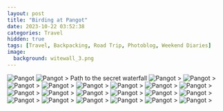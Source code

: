 ```yaml
---
layout: post
title: "Birding at Pangot"
date: 2023-10-22 03:52:38
categories: Travel
hidden: true
tags: [Travel, Backpacking, Road Trip, Photoblog, Weekend Diaries]
image:
  background: witewall_3.png
---
```

<img src="https://i.imgur.com/Szwjaus.jpg" alt="Pangot">


<img src="https://i.imgur.com/6MyysGQ.jpg" alt="Pangot">
> Path to the secret waterfall

<img src="https://i.imgur.com/PlHFws6.jpg" alt="Pangot">
>

<img src="https://i.imgur.com/cQRlcab.jpg" alt="Pangot">
>

<img src="https://i.imgur.com/7t53MxG.jpg" alt="Pangot">
>

<img src="https://i.imgur.com/rpFomCk.jpg" alt="Pangot">
>

<img src="https://i.imgur.com/L6tn5VM.jpg" alt="Pangot">
>

<img src="https://i.imgur.com/iNf4GYK.jpg" alt="Pangot">
>

<img src="https://i.imgur.com/UruH9CZ.jpg" alt="Pangot">
>

<img src="https://i.imgur.com/mCM8py3.jpg" alt="Pangot">
>

<img src="https://i.imgur.com/6UvnDDa.jpg" alt="Pangot">
>

<img src="https://i.imgur.com/YjNL0My.jpg" alt="Pangot">
>

<img src="https://i.imgur.com/Vh3B8fU.jpg" alt="Pangot">
>

<img src="https://i.imgur.com/t37tQzU.jpg" alt="Pangot">
>

<img src="https://i.imgur.com/ZFBQZcw.jpg" alt="Pangot">
>

<img src="https://i.imgur.com/f0NahjR.jpg" alt="Pangot">
>

<img src="https://i.imgur.com/Yuoyij7.jpg" alt="Pangot">
>

<img src="https://i.imgur.com/uJwCWOp.jpg" alt="Pangot">
>

<img src="https://i.imgur.com/WhzxhHG.jpg" alt="Pangot">
>

<img src="https://i.imgur.com/haq8ptX.jpg" alt="Pangot">
>

<img src="https://i.imgur.com/YQHWdG9.jpg" alt="Pangot">
>

<img src="https://i.imgur.com/DEgyrWd.jpg" alt="Pangot">
>


